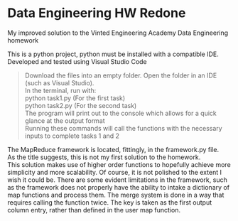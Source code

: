 # Data Engineering HW Redone
My improved solution to the Vinted Engineering Academy Data Engineering homework   

This is a python project, python must be installed with a compatible IDE.
Developed and tested using Visual Studio Code  

>Download the files into an empty folder. Open the folder in an IDE (such as Visual Studio).   
In the terminal, run with:  
python task1.py   (For the first task)  
python task2.py   (For the second task)   
The program will print out to the console which allows for a quick glance at the output format  
Running these commands will call the functions with the necessary inputs to complete tasks 1 and 2   

The MapReduce framework is located, fittingly, in the framework.py file.  
As the title suggests, this is not my first solution to the homework.  
This solution makes use of higher order functions to hopefully achieve more simplicity and more scalability.
Of course, it is not polished to the extent I wish it could be. There are some evident limitations in the framework, such as the framework does not properly have the ability to intake a dictionary of map functions and process them. The merge system is done in a way that requires calling the function twice. The key is taken as the first output column entry, rather than defined in the user map function.
